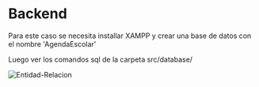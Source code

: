 # Backend

Para este caso se necesita installar XAMPP y crear una base de datos con el nombre 'AgendaEscolar'

Luego ver los comandos sql de la carpeta src/database/

<img src="agenda_escolar_entidad_relacion-main.drawio" alt="Entidad-Relacion"/>